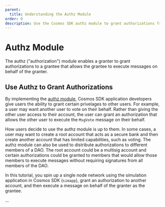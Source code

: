 ```yaml
---
parent:
  title: Understanding the Authz Module
order: 0
description: Use the Cosmos SDK authz module to grant authorizations from one account (the granter) to another account (the grantee).
---
```


# Authz Module

The authz ("authorization") module enables a granter to grant authorizations to a grantee that allows the grantee to execute messages on behalf of the granter.

## Use Authz to Grant Authorizations

By implementing the [authz module](https://docs.cosmos.network/v0.43/modules/authz/), Cosmos SDK application developers give users the ability to grant certain privelages to other users. For example, a user may want another user to vote on their behalf. Rather than giving the other user access to their account, the user can grant an authorization that allows the other user to execute the `MsgVote` message on their behalf.

How users decide to use the authz module is up to them. In some cases, a user may want to create a root account that acts as a secure bank and then create another account that has limited capabilities, such as voting. The authz module can also be used to distribute authorizations to different members of a DAO. The root account could be a multisig account and certain authorizations could be granted to members that would allow those members to execute messages without requiring signatures from all members of the DAO.

In this tutorial, you spin up a single node network using the simulation application in Cosmos SDK (`simapp`), grant an authorization to another account, and then execute a message on behalf of the granter as the grantee.

...
